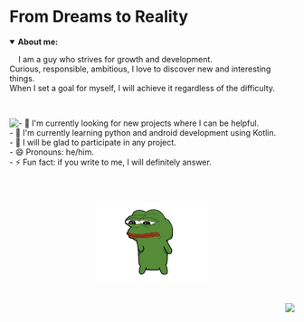 # From Dreams to Reality

<details open="">
<summary>
   <strong>About me: </strong>
</summary>

<p align="left">
   &nbsp;&nbsp;&nbsp;&nbsp;I am a guy who strives for growth and development.<br> 
   Curious, responsible, ambitious, I love to discover new and interesting things. <br>
   When I set a goal for myself, I will achieve it regardless of the difficulty.
</p>
</details>
<br/>
   


<p align="left">
  <img align="left" src="https://github-readme-streak-stats.herokuapp.com/?user=GezzySherin&theme=dark&hide_border=true&background=141821"/>
</p>

<p align="left">
- 🔭 I'm currently looking for new projects where I can be helpful.<br> 
- 🌱 I'm currently learning python and android development using Kotlin.<br> 
- 👯 I will be glad to participate in any project.<br> 
- 😄 Pronouns: he/him.<br> 
- ⚡ Fun fact: if you write to me, I will definitely answer.<br> 
</p>

#
<p align="center">
<br/> 
<img align="center" height="140" width="200" alt="GIF" src="GIFS/pepedance.gif.gif"/>
</p>

#
<p>
  <img align="right" src="https://github-readme-stats.vercel.app/api?username=GezzySherin&show_icons=true&hide_border=true&bg_color=141821&title_color=FB8C00&icon_color=FB8C00"/>
</p>



